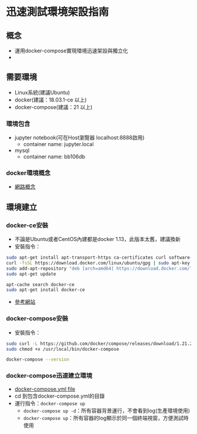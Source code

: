 # 迅速測試環境架設指南

## 概念
- 運用docker-compose實現環境迅速架設與獨立化
- 

## 需要環境
- Linux系統(建議Ubuntu)
- docker(建議：18.03.1-ce 以上)
- docker-compose(建議：21 以上)

### 環境包含
- jupyter notebook(可在Host瀏覽器 localhost:8888啟用)
  - container name: jupyter.local
- mysql
  - container name: bb106db

### docker環境概念
- [網路概念](../docker_network.pdf)



## 環境建立

### docker-ce安裝
- 不論是Ubuntu或者CentOS內建都是docker 1.13，此版本太舊，建議換新
- 安裝指令：
``` sh 
sudo apt-get install apt-transport-https ca-certificates curl software-properties-common
curl -fsSL https://download.docker.com/linux/ubuntu/gpg | sudo apt-key add -
sudo add-apt-repository "deb [arch=amd64] https://download.docker.com/linux/ubuntu xenial stable"
sudo apt-get update

apt-cache search docker-ce
sudo apt-get install docker-ce

```
- [參考網站](https://unix.stackexchange.com/questions/363048/unable-to-locate-package-docker-ce-on-a-64bit-ubuntu)


### docker-compose安裝
- 安裝指令：
``` sh
sudo curl -L https://github.com/docker/compose/releases/download/1.21.2/docker-compose-$(uname -s)-$(uname -m) -o /usr/local/bin/docker-compose
sudo chmod +x /usr/local/bin/docker-compose

docker-compose --version

```

### docker-compose迅速建立環境
- [docker-compose.yml file](docker-compose.yml)
- cd 到包含docker-compose.yml的目錄
- 運行指令：`docker-compose up`
  - `docker-compose up -d`：所有容器背景運行，不會看到log(生產環境使用)
  - `docker-compose up`：所有容器的log顯示於同一個終端視窗，方便測試時使用











